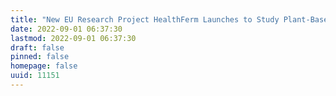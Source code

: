```yaml
---
title: "New EU Research Project HealthFerm Launches to Study Plant-Based Fermented Foods for Healthier and More Sustainable Diets"
date: 2022-09-01 06:37:30
lastmod: 2022-09-01 06:37:30
draft: false
pinned: false
homepage: false
uuid: 11151
---
```

